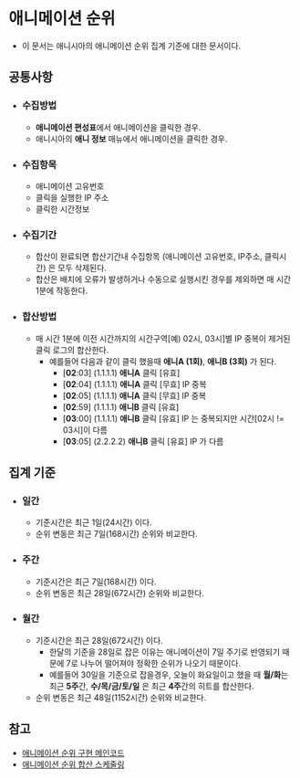 # 애니메이션 순위
- 이 문서는 애니시아의 애니메이션 순위 집계 기준에 대한 문서이다.

## 공통사항
- ### 수집방법
  - **애니메이션 편성표**에서 애니메이션을 클릭한 경우.
  - 애니시아의 **애니 정보** 매뉴에서 애니메이션을 클릭한 경우.
- ### 수집항목
  - 애니메이션 고유번호
  - 클릭을 실행한 IP 주소
  - 클릭한 시간정보
- ### 수집기간
  - 합산이 완료되면 합산기간내 수집항목 (애니메이션 고유번호, IP주소, 클릭시간) 은 모두 삭제된다.
  - 합산은 배치에 오류가 발생하거나 수동으로 실행시킨 경우를 제외하면 매 시간 1분에 작동한다.
- ### 합산방법
  - 매 시간 1분에 이전 시간까지의 시간구역[예) 02시, 03시]별 IP 중복이 제거된 클릭 로그의 합산한다.
    - 예를들어 다음과 같이 클릭 했을때 **애니A (1회)**, **애니B (3회)** 가 된다. 
        - [**02**:03] (1.1.1.1) **애니A** 클릭 [유효]
        - [**02**:04] (1.1.1.1) **애니A** 클릭 [무효] IP 중복
        - [**02**:05] (1.1.1.1) **애니A** 클릭 [무효] IP 중복
        - [**02**:59] (1.1.1.1) **애니B** 클릭 [유효]
        - [**03**:00] (1.1.1.1) **애니B** 클릭 [유효] IP 는 중복되지만 시간[02시 != 03시]이 다름
        - [**03**:05] (2.2.2.2) **애니B** 클릭 [유효] IP 가 다름

## 집계 기준
- ### 일간
  - 기준시간은 최근 1일(24시간) 이다.
  - 순위 변동은 최근 7일(168시간) 순위와 비교한다.
- ### 주간
  - 기준시간은 최근 7일(168시간) 이다.
  - 순위 변동은 최근 28일(672시간) 순위와 비교한다.
- ### 월간
  - 기준시간은 최근 28일(672시간) 이다.
      - 한달의 기준을 28일로 잡은 이유는 애니메이션이 7일 주기로 반영되기 때문에 7로 나누어 떨어져야 정확한 순위가 나오기 때문이다.
      - 예를들어 30일을 기준으로 잡을경우, 오늘이 화요일이고 했을 때 **월/화**는 최근 **5주**간, **수/목/금/토/일** 은 최근 **4주**간의 히트를 합산한다.
  - 순위 변동은 최근 48일(1152시간) 순위와 비교한다.
    
## 참고
- [애니메이션 순위 구현 메인코드](https://github.com/anissia-net/anissia-core/blob/master/anissia-app-external-api/src/main/kotlin/anissia/services/AnimeRankService.kt)
- [애니메이션 순위 합산 스케줄링](https://github.com/anissia-net/anissia-core/blob/master/anissia-app-external-api/src/main/kotlin/anissia/configruration/ScheduleConfiguration.kt)
